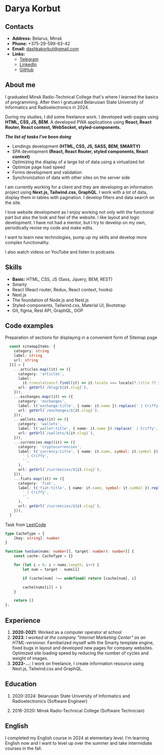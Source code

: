 # Darya Korbut


## Contacts

* **Address:** Belarus, Minsk
* **Phone:** +375-29-599-63-42
* **Email:** dashkakorbut@gmail.com
* **Links:**
  * [Telegram](https://t.me/Darya0322)
  * [LinkedIn](https://www.linkedin.com/in/darya-korbut-96a6461b7/)
  * [GitHub](https://github.com/Dasha2203)

## About me

I graduated Minsk Radio-Technical College that's where I learned the basics of programming. After then I gratuated Belarusian State University of Informatics and Radioelectronics in 2024.

During my studies, I did some freelance work. I developed web-pages using **HTML, CSS, JS, BEM**.
A developed PWA applications using **React, React Router, React context, WebSocket, styled-components.**

**_The list of tasks I've been doing_**

* Lendings development **(HTML, CSS, JS, SASS, BEM, SMARTY)**
* SPA development **(React, React Router, styled components, React context)**
* Optimizing the display of a large list of data using a virtualized list
* Optimize page load speed
* Forms development and validation
* Synchronization of data with other sites on the server side

I am currently working for a client and they are developing an information project using **Next.js, Tailwind.css, GraphQL**. I work with a lot of data, display them in tables with pagination. I develop filters and data search on the site.

I love website development as I enjoy working not only with the functional part but also the look and feel of the website. I like layout and logic development. I have not had a mentor, but I try to develop on my own, periodically revise my code and make edits. 

I want to learn new technologies, pump up my skills and develop more complex functionality.

I also watch videos on YouTube and listen to podcasts.

## Skills

* **Basic:** HTML, CSS, JS (Sass, Jquery, BEM, REST)
* Smarty
* React (React router, Redux, React context, hooks)
* Next.js
* The foundation of Node.js and Nest.js
* Styled-components, Tailwind.css, Material UI, Bootstrap
* Git, figma, Rest API, GraphQL, OOP


## Code examples

Preparation of sections for displaying in a convenient form of Sitemap page

```typescript
  const sitemapItems: {
    category: string
    label: string
    url: string
  }[] = [
    ...articles.map((it) => ({
      category: 'articles',
      label:
        it.translations?.find((it) => it.locale === locale)?.title ?? it.title,
      url: getUrl(`/blog/${it.slug}`),
    })),
    ...exchanges.map((it) => ({
      category: 'exchanges',
      label: t('exchange:title', { name: it.name }).replace(' | Criffy', ''),
      url: getUrl(`/exchanges/${it.slug}`),
    })),
    ...wallets.map((it) => ({
      category: 'wallets',
      label: t('wallet:title', { name: it.name }).replace(' | Criffy', ''),
      url: getUrl(`/wallets/${it.slug}`),
    })),
    ...currencies.map((it) => ({
      category: 'cryptocurrencies',
      label: t('currency:title', { name: it.name, symbol: it.symbol }).replace(
        ' | Criffy',
        '',
      ),
      url: getUrl(`/currencies/${it.slug}`),
    })),
    ...fiats.map((it) => ({
      category: 'fiat',
      label: t('fiat:title', { name: it.name, symbol: it.symbol }).replace(
        ' | Criffy',
        '',
      ),
      url: getUrl(`/currencies/${it.slug}`),
    })),
  ]
```

Task from [LeetCode](https://leetcode.com/)

```typescript
type CacheType = {
    [key: string]: number
}

function twoSum(nums: number[], target: number): number[] {
    const cache: CacheType = {}

    for (let i = 0; i < nums.length; i++) {
        let num = target - nums[i]

        if (cache[num] !== undefined) return [cache[num], i] 

        cache[nums[i]] = i
    }

    return []
};
```

## Experience

1. **2020-2021**: Worked as a computer operator at school
2. **2023**: _I worked at the company "Internet Marketing Center" as an HTML-versioner._ 
Familiarized myself with the Smarty template engine, fixed bugs in layout and developed new pages for company websites. Optimized site loading speed by reducing the number of cycles and weight of images.
3. **2023-...**: I work on freelance, I create information resource using Next.js, Tailwind.css and GraphQL.

## Education

1. 2020-2024: Belarusian State University of Informatics and Radioelectronics (Software Engineer)

2. 2016-2020: Minsk Radio-Technical College (Software Technician)

## English

I completed my English course in 2024 at elementary level. 
I'm learning English now and I want to level up over the summer and take intermidiate courses in the fall.
